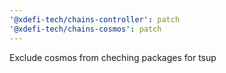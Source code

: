 ```yaml
---
'@xdefi-tech/chains-controller': patch
'@xdefi-tech/chains-cosmos': patch
---
```


Exclude cosmos from cheching packages for tsup
